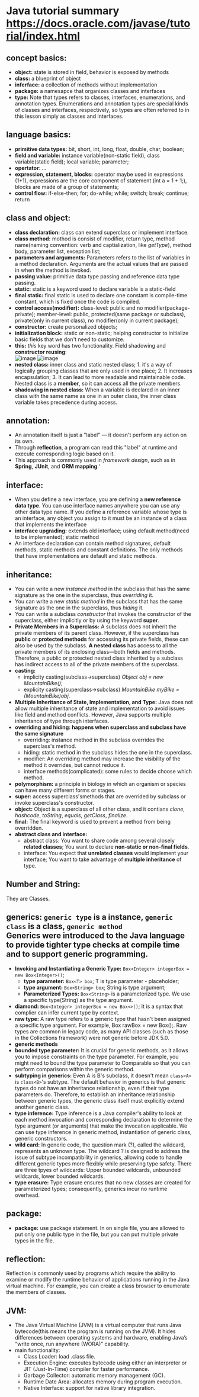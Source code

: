 # Java tutorial summary https://docs.oracle.com/javase/tutorial/index.html

concept basics:
---
- **object:** state is stored in field, behavior is exposed by methods  
- **class:** a blueprint of object  
- **inferface:** a collection of methods without implementation  
- **package:** a namesapce that organizes classes and interfaces  
- **type:** Note that types refers to classes, interfaces, enumerations, and annotation types. Enumerations and annotation types are special kinds of classes and interfaces, respectively, so types are often referred to in this lesson simply as classes and interfaces.

language basics:
---
- **primitive data types:** bit, short, int, long, float, double, char, boolean;  
- **field and variable:** instance variable(non-static field), class variable(static field); local variable; parameter;  
- **opertator**: ...  
- **expression, statement, blocks:** operator maybe used in expressions (1+1), expressions are the core component of statement (int a = 1 + 1;), blocks are made of a group of statements;  
- **control flow:** if-else-then; for; do-while; while; switch; break; continue; return  

class and object:
---
- **class declaration:** class can extend superclass or implement interface.  
- **class method:** mothod is consist of modifier, return type, method name(naming convention: verb and captialization, like *getType*), method body, parameter list, exception list;  
- **parameters and arguments:** Parameters refers to the list of variables in a method declaration. Arguments are the actual values that are passed in when the method is invoked.  
- **passing value:** primitive data type passing and reference data type passing. 
- **static:** static is a keyword used to declare variable is a static-field  
- **final static:** final static is used to declare one constant is compile-time constant, which is fixed once the code is compiled.  
- **control access(modifier):** class-level: public and no modifier(package-private); member-level: public, protected(same package or subclass), private(only in current class), no modifier(only in current package);  
- **constructor:** create personalized objects;  
- **initialization block:** static or non-static; helping constructor to initialize basic fields that we don't need to customize.
- **this:** *this* key word has two functionality. Field shadowing and **constructor reusing**:  
![image](https://github.com/user-attachments/assets/4f27898e-b92e-485a-9b2d-2c1c1a2773df)
![image](https://github.com/user-attachments/assets/f99c5526-5c5c-4886-ad29-6952d393598d)  
- **nested class:** inner class and static nested class; 1. it's a way of logically grouping classes that are only used in one place; 2. It increases encapsulation; 3. It can lead to more readable and maintainable code. Nested class is a **member**, so it can access all the private members.  
- **shadowing in nested class:** When a variable is declared in an inner class with the same name as one in an outer class, the inner class variable takes precedence during access.  

annotation:
---
- An annotation itself is just a "label" — it doesn't perform any action on its own.  
- Through **reflection**, a program can read this "label" at runtime and execute corresponding logic based on it.  
- This approach is commonly used in *framework design*, such as in **Spring**, **JUnit**, and **ORM mapping**.‘

interface:
---
- When you define a new interface, you are defining a **new reference data type**. You can use interface names anywhere you can use any other data type name. If you define a reference variable whose type is an interface, any object you assign to it must be an instance of a class that implements the interface  
- **interface upgrading:** extends old interface; using default method(need to be implemented); static method  
- An interface declaration can contain method signatures, default methods, static methods and constant definitions. The only methods that have implementations are default and static methods.

inheritance:
---
- You can write a new *instance method* in the subclass that has the same signature as the one in the superclass, thus *overriding* it.  
- You can write a new *static method* in the subclass that has the same signature as the one in the superclass, thus *hiding* it.
- You can write a subclass *constructor* that invokes the constructor of the superclass, either implicitly or by using the keyword **super**.  
- **Private Members in a Superclass:** A subclass does not inherit the private members of its parent class. However, if the superclass has **public** or **protected methods** for accessing its private fields, these can also be used by the subclass. **A nested class** has access to all the private members of its enclosing class—both fields and methods. Therefore, a public or protected nested class inherited by a subclass has indirect access to all of the private members of the superclass.
- **casting:**
  - implicity casting(subclass->superclass) *Object obj = new MountainBike()*;  
  - explicity casting(superclass->subclass) *MountainBike myBike = (MountainBike)obj*.
- **Multiple Inheritance of State, Implementation, and Type:** Java does not allow multiple inheritance of state and implementation to avoid issues like field and method conflicts. However, Java supports multiple inheritance of type through interfaces.
- **overriding and hiding: happens when superclass and subclass have the same signature**
  - overriding: instance method in the subclass overrides the superclass's method.  
  - hiding: static method in the subclass hides the one in the superclass.
  - modifier: An overriding method may increase the visibility of the method it overrides, but cannot reduce it.
  - interface methods(complicated): some rules to decide choose which method.
- **polymorphism:** a principle in biology in which an organism or species can have many different forms or stages.  
- **super:** access superclass'smethods that are overrided by subclass or invoke superclass's constructor.  
- **object:** Object is a superclass of all other class, and it contians *clone*, *hashcode*, *toString*, *equals*, *getClass*, *finalize*.
- **final:** The final keyword is used to prevent a method from being overridden.  
- **abstract class and interface:**
  - abstract class: You want to share code among several closely **related classes**; You want to declare **non-static or non-final fields**.  
  - interface: You expect that **unrelated classes** would implement your interface; You want to take advantage of **multiple inheritance** of type.

Number and String:
---
They are Classes.  

generics: `generic type` is a instance, `generic class` is a class, `generic method`  
Generics were introduced to the Java language to provide tighter type checks at compile time and to support generic programming.
---
- **Invoking and Instantiating a Generic Type:** `Box<Integer> integerBox = new Box<Integer>()`;  
  - **type parameter:** `Box<T> box`; T is type parameter - placeholder;    
  - **type argument:** `Box<String> box`; String is type argument;  
  - **Parameterized Types:** `Box<String>` is a parameterized type. We use a specific type(String) as the type argument.
- **diamond:** `Box<Integer> integerBox = new Box<>()`; It is a syntax that complier can infer current type by context.  
- **raw type:** A raw type refers to a generic type that hasn't been assigned a specific type argument. For example, Box rawBox = new Box();. Raw types are common in legacy code, as many API classes (such as those in the Collections framework) were not generic before JDK 5.0.  
- **generic methods**  
- **bounded type parameter:** It is crucial for generic methods, as it allows you to impose constraints on the type parameter. For example, you might need to bound the type parameter to Comparable so that you can perform comparisons within the generic method.  
- **subtyping in generics:** Even A is B's subclass, it doesn't mean `class<A>` is `class<B>`'s subtype. The default behavior in generics is that generic types do not have an inheritance relationship, even if their type parameters do. Therefore, to establish an inheritance relationship between generic types, the generic class itself must explicitly extend another generic class.  
- **type inference:** Type inference is a Java compiler's ability to look at each method invocation and corresponding declaration to determine the type argument (or arguments) that make the invocation applicable. We can use type inference in generic method, instantiation of generic class, generic constructors.  
- **wild card:** In generic code, the question mark (?), called the wildcard, represents an unknown type. The wildcard ? is designed to address the issue of subtype incompatibility in generics, allowing code to handle different generic types more flexibly while preserving type safety. There are three tpyes of wildcards: Upper bounded wildcards, unbounded wildcards, lower bounded wildcards.  
- **type erasure:** Type erasure ensures that no new classes are created for parameterized types; consequently, generics incur no runtime overhead.  

package:
---
- **package:** use package statement. In on single file, you are allowed to put only one public type in the file, but you can put multiple private types in the file.

reflection:
---
Reflection is commonly used by programs which require the ability to examine or modify the runtime behavior of applications running in the Java virtual machine. For example, you can create a class browser to enumerate the members of classes.  

JVM:
---
- The Java Virtual Machine (JVM) is a virtual computer that runs Java bytecode(this means the program is running on the JVM). It hides differences between operating systems and hardware, enabling Java’s “write once, run anywhere (WORA)” capability.
- main functionality:
  - Class Loader: load .class file.
  - Execution Engine: executes bytecode using either an interpreter or JIT (Just-In-Time) compiler for faster performance.
  - Garbage Collector: automatic memory management (GC).  
  - Runtime Date Area: allocates memory during program execution.  
  - Native Interface: support for native library integration.  
